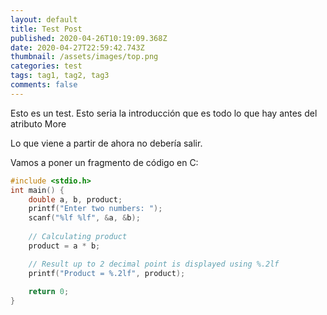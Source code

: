 ```yaml
---
layout: default
title: Test Post
published: 2020-04-26T10:19:09.368Z
date: 2020-04-27T22:59:42.743Z
thumbnail: /assets/images/top.png
categories: test
tags: tag1, tag2, tag3
comments: false
---
```

Esto es un test. Esto seria la introducción que es todo lo que hay antes del atributo More

<!--more-->

Lo que viene a partir de ahora no debería salir.

Vamos a poner un fragmento de código en C:

```c
#include <stdio.h>
int main() {
    double a, b, product;
    printf("Enter two numbers: ");
    scanf("%lf %lf", &a, &b);  
 
    // Calculating product
    product = a * b;

    // Result up to 2 decimal point is displayed using %.2lf
    printf("Product = %.2lf", product);
    
    return 0;
}

```
